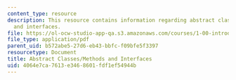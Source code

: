 ```yaml
---
content_type: resource
description: This resource contains information regarding abstract classes/methods
  and interfaces.
file: https://ol-ocw-studio-app-qa.s3.amazonaws.com/courses/1-00-introduction-to-computers-and-engineering-problem-solving-spring-2012/4064e7ca7613e3468601fdf1ef54944b_MIT1_00S12_REC_6.pdf
file_type: application/pdf
parent_uid: b572abe5-27d6-eb43-bbfc-f09bfe5f3397
resourcetype: Document
title: Abstract Classes/Methods and Interfaces
uid: 4064e7ca-7613-e346-8601-fdf1ef54944b
---
```

